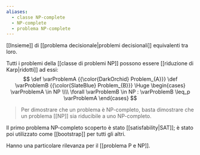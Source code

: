 ```yaml
---
aliases:
  - classe NP-complete
  - NP-complete
  - problema NP-complete
---
```


[[Insieme]] di [[problema decisionale|problemi decisionali]] equivalenti tra loro.

Tutti i problemi della [[classe di problemi NP]] possono essere [[riduzione di Karp|ridotti]] ad essi:
$$
\def \varProblemA {{\color{DarkOrchid} Problem_{A}}}
\def \varProblemB {{\color{SlateBlue} Problem_{B}}}
\Huge
\begin{cases}
	\varProblemA \in NP
	\\\\
	\forall \varProblemB \in NP : \varProblemB \leq_p \varProblemA
\end{cases}
$$

> Per dimostrare che un problema è NP-completo, basta dimostrare che un problema [[NP]] sia riducibile a uno NP-completo.

Il primo problema NP-completo scoperto è stato [[satisfability|SAT]]; è stato poi utilizzato come [[bootstrap]] per tutti gli altri.

Hanno una particolare rilevanza per il [[problema P e NP]].
